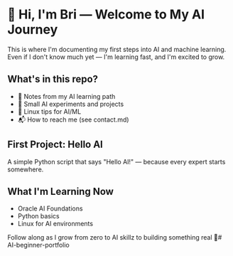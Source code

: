 # 👋 Hi, I'm Bri — Welcome to My AI Journey

This is where I'm documenting my first steps into AI and machine learning.  
Even if I don't know much yet — I'm learning fast, and I'm excited to grow.

## What's in this repo?
- 📝 Notes from my AI learning path
- 🧪 Small AI experiments and projects
- 🐧 Linux tips for AI/ML
- 📬 How to reach me (see contact.md)

## First Project: Hello AI
A simple Python script that says "Hello AI!" — because every expert starts somewhere.

## What I'm Learning Now
- Oracle AI Foundations
- Python basics
- Linux for AI environments

Follow along as I grow from zero to AI skillz to building something real 🧬# AI-beginner-portfolio
